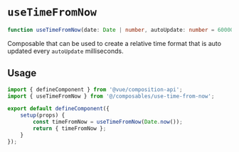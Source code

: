 # `useTimeFromNow`

```ts
function useTimeFromNow(date: Date | number, autoUpdate: number = 60000): Ref<string>
```

Composable that can be used to create a relative time format that is auto updated every `autoUpdate`
milliseconds.

## Usage
```js
import { defineComponent } from '@vue/composition-api';
import { useTimeFromNow } from '@/composables/use-time-from-now';

export default defineComponent({
	setup(props) {
		const timeFromNow = useTimeFromNow(Date.now());
		return { timeFromNow };
	}
});
```
